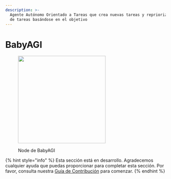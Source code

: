 ```yaml
---
description: >-
  Agente Autónomo Orientado a Tareas que crea nuevas tareas y reprioriza la lista
  de tareas basándose en el objetivo
---
```


# BabyAGI

<figure><img src="../../../.gitbook/assets/image (14) (1) (1) (1).png" alt="" width="275"><figcaption><p>Node de BabyAGI</p></figcaption></figure>

{% hint style="info" %}
Esta sección está en desarrollo. Agradecemos cualquier ayuda que puedas proporcionar para completar esta sección. Por favor, consulta nuestra [Guía de Contribución](../../../contributing/) para comenzar.
{% endhint %}
